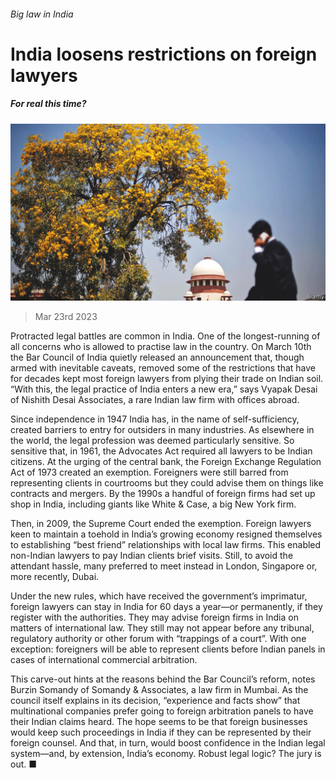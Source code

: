 ###### Big law in India

# India loosens restrictions on foreign lawyers 

##### For real this time? 

![image](images/20230325_WBP002.jpg) 

> Mar 23rd 2023 

Protracted legal battles are common in India. One of the longest-running of all concerns who is allowed to practise law in the country. On March 10th the Bar Council of India quietly released an announcement that, though armed with inevitable caveats, removed some of the restrictions that have for decades kept most foreign lawyers from plying their trade on Indian soil. “With this, the legal practice of India enters a new era,” says Vyapak Desai of Nishith Desai Associates, a rare Indian law firm with offices abroad.

Since independence in 1947 India has, in the name of self-sufficiency, created barriers to entry for outsiders in many industries. As elsewhere in the world, the legal profession was deemed particularly sensitive. So sensitive that, in 1961, the Advocates Act required all lawyers to be Indian citizens. At the urging of the central bank, the Foreign Exchange Regulation Act of 1973 created an exemption. Foreigners were still barred from representing clients in courtrooms but they could advise them on things like contracts and mergers. By the 1990s a handful of foreign firms had set up shop in India, including giants like White &amp; Case, a big New York firm. 

Then, in 2009, the Supreme Court ended the exemption. Foreign lawyers keen to maintain a toehold in India’s growing economy resigned themselves to establishing “best friend” relationships with local law firms. This enabled non-Indian lawyers to pay Indian clients brief visits. Still, to avoid the attendant hassle, many preferred to meet instead in London, Singapore or, more recently, Dubai.

Under the new rules, which have received the government’s imprimatur, foreign lawyers can stay in India for 60 days a year—or permanently, if they register with the authorities. They may advise foreign firms in India on matters of international law. They still may not appear before any tribunal, regulatory authority or other forum with “trappings of a court”. With one exception: foreigners will be able to represent clients before Indian panels in cases of international commercial arbitration. 

This carve-out hints at the reasons behind the Bar Council’s reform, notes Burzin Somandy of Somandy &amp; Associates, a law firm in Mumbai. As the council itself explains in its decision, “experience and facts show” that multinational companies prefer going to foreign arbitration panels to have their Indian claims heard. The hope seems to be that foreign businesses would keep such proceedings in India if they can be represented by their foreign counsel. And that, in turn, would boost confidence in the Indian legal system—and, by extension, India’s economy. Robust legal logic? The jury is out. ■


